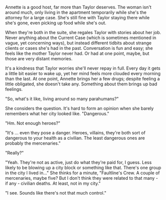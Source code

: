 Annette is a good host, far more than Taylor deserves. The woman isn't around much, only living in the apartment temporarily while she's the attorney for a large case. She's still fine with Taylor staying there while she's gone, even picking up food while she's out. 

When they're both in the suite, she regales Taylor with stories about her job. Never anything about the Current Case (which is sometimes mentioned in vague, yet concerning ways), but instead different tidbits about strange clients or cases she's had in the past. Conversation is fun and easy; she feels like the mother Taylor never had. Or had at one point, maybe, but those are very distant memories.

It's a kindness that Taylor worries she'll never repay in full. Every day it gets a little bit easier to wake up, yet her mind feels more clouded every morning than the last. At one point, Annette brings her a few drugs; despite feeling a little obligated, she doesn't take any. Something about them brings up bad feelings.

"So, what's it like, living around so many parahumans?"

She considers the question. It's hard to form an opinion when she barely remembers what her city looked like. "Dangerous."

"Hm. Not enough heroes?"

"It's ... even they pose a danger. Heroes, villains, they're both sort of dangerous to your health as a civilian. The least dangerous ones are probably the mercenaries."

"Really?"

"Yeah. They're not as active, just do what they're paid for, I guess. Less likely to be blowing up a city block or something like that. There's one group in the city I lived in..." She thinks for a minute, "Faultline's Crew. A couple of mercenaries, maybe five? But I don't think they were related to that many - if any - civilian deaths. At least, not in my city."

"I see. Sounds like there's not that much control." 